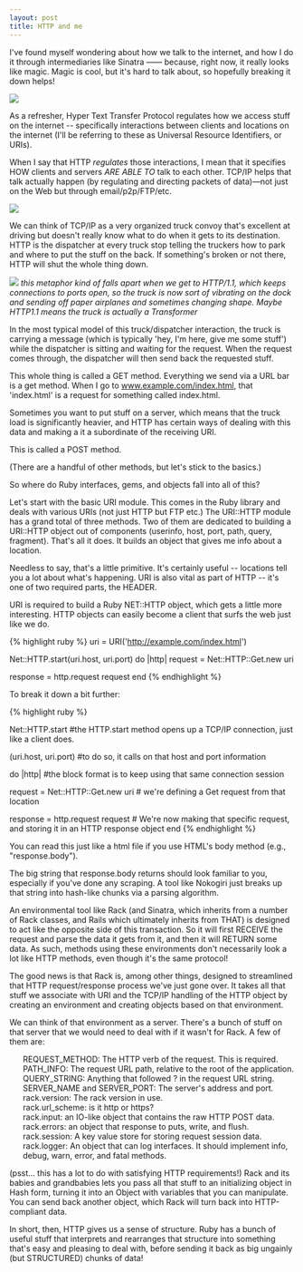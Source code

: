 ```yaml
---
layout: post
title: HTTP and me
---
```


I've found myself wondering about how we talk to the internet, and how I do it through intermediaries like Sinatra —— because, right now, it really looks like magic. Magic is cool, but it's hard to talk about, so hopefully breaking it down helps!

<img src="http://www.antipope.org/charlie/old/attic/webbook/gif/fig3-2.gif">

As a refresher, Hyper Text Transfer Protocol regulates how we access stuff on the internet -- specifically interactions between clients and locations on the internet (I'll be referring to these as Universal Resource Identifiers, or URIs).

When I say that HTTP <i>regulates</i> those interactions, I mean that it specifies HOW clients and servers <i>ARE ABLE TO</i> talk to each other. TCP/IP helps that talk actually happen (by regulating and directing packets of data)—not just on the Web but through email/p2p/FTP/etc.

<img src="http://croud.com/wp-content/uploads/2015/03/Centresource.jpg">

We can think of TCP/IP as a very organized truck convoy that's excellent at driving but doesn't really know what to do when it gets to its destination. HTTP is the dispatcher at every truck stop telling the truckers how to park and where to put the stuff on the back. If something's broken or not there, HTTP will shut the whole thing down.

<img src=
"http://inhabitat.com/wp-content/blogs.dir/2/files/2013/07/transformers-truck-lead.jpg">
<i>this metaphor kind of falls apart when we get to HTTP/1.1, which keeps connections to ports open, so the truck is now sort of vibrating on the dock and sending off paper airplanes and sometimes changing shape. Maybe HTTP1.1 means the truck is actually a Transformer</i><br>

In the most typical model of this truck/dispatcher interaction, the truck is carrying a message (which is typically 'hey, I'm here, give me some stuff') while the dispatcher is sitting and waiting for the request. When the request comes through, the dispatcher will then send back the requested stuff.<br>

This whole thing is called a GET method. Everything we send via a URL bar is a get method. When I go to www.example.com/index.html, that 'index.html' is a request for something called index.html.<br>

Sometimes you want to put stuff on a server, which means that the truck load is significantly heavier, and HTTP has certain ways of dealing with this data and making a it a subordinate of the receiving URI.<br>

This is called a POST method.<br>

(There are a handful of other methods, but let's stick to the basics.)<br>

So where do Ruby interfaces, gems, and objects fall into all of this?<br>

Let's start with the basic URI module. This comes in the Ruby library and deals with various URIs (not just HTTP but FTP etc.) The URI::HTTP module has a grand total of three methods. Two of them are dedicated to building a URI::HTTP object out of components (userinfo, host, port, path, query, fragment). That's all it does. It builds an object that gives me info about a location.<br>

Needless to say, that's a little primitive. It's certainly useful -- locations tell you a lot about what's happening. URI is also vital as part of HTTP -- it's one of two required parts, the HEADER.<br>

<!-- terminal output here  -->

URI is required to build a Ruby NET::HTTP object, which gets a little more interesting. HTTP objects can easily become a client that surfs the web just like we do.<br>

{% highlight ruby %}
 uri = URI('http://example.com/index.html')

Net::HTTP.start(uri.host, uri.port) do |http|
  request = Net::HTTP::Get.new uri

  response = http.request request
end
{% endhighlight %}

To break it down a bit further:<br>

{% highlight ruby %}

Net::HTTP.start #the HTTP.start method opens up a TCP/IP connection, just like a client does.

(uri.host, uri.port) #to do so, it calls on that host and port information

 do |http| #the block format is to keep using that same connection session

request = Net::HTTP::Get.new uri # we're defining a Get request from that location

  response = http.request request # We're now making that specific request, and storing it in an HTTP response object
end
{% endhighlight %}

You can read this just like a html file if you use HTML's body method (e.g., "response.body").<br>

The big string that response.body returns should look familiar to you, especially if you've done any scraping. A tool like Nokogiri just breaks up that string into hash-like chunks via a parsing algorithm.<br>

An environmental tool like Rack (and Sinatra, which inherits from a number of Rack classes, and Rails which ultimately inherits from THAT) is designed to act like the opposite side of this transaction. So it will first RECEIVE the request and parse the data it gets from it, and then it will RETURN some data. As such, methods using these environments don't necessarily look a lot like HTTP methods, even though it's the same protocol!<br>

The good news is that Rack is, among other things, designed to streamlined that HTTP request/response process we've just gone over. It takes all that stuff we associate with URI and the TCP/IP handling of the HTTP object by creating an environment and creating objects based on that environment.<br>

We can think of that environment as a server. There's a bunch of stuff on that server that we would need to deal with if it wasn't for Rack. A few of them are:<br>

<ul>
REQUEST_METHOD: The HTTP verb of the request. This is required.<br>
PATH_INFO: The request URL path, relative to the root of the application.<br>
QUERY_STRING: Anything that followed ? in the request URL string.<br>
SERVER_NAME and SERVER_PORT: The server's address and port.<br>
rack.version: The rack version in use.<br>
rack.url_scheme: is it http or https?<br>
rack.input: an IO-like object that contains the raw HTTP POST data.<br>
rack.errors: an object that response to puts, write, and flush.<br>
rack.session: A key value store for storing request session data.<br>
rack.logger: An object that can log interfaces. It should implement info, debug, warn, error, and fatal methods.
</ul>

(psst... this has a lot to do with satisfying HTTP requirements!) Rack and its babies and grandbabies lets you pass all that stuff to an initializing object in Hash form, turning it into an Object with variables that you can manipulate. You can send back another object, which Rack will turn back into HTTP-compliant data.<br>

In short, then, HTTP gives us a sense of structure. Ruby has a bunch of useful stuff that interprets and rearranges that structure into something that's easy and pleasing to deal with, before sending it back as big ungainly (but STRUCTURED) chunks of data!
